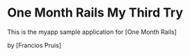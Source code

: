 # One Month Rails My Third Try

This is the myapp sample application for [One Month Rails] 

by [Francios Pruis]